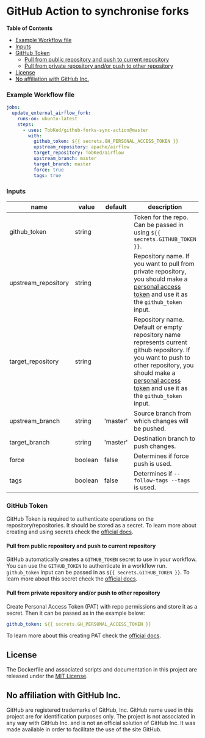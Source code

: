 # GitHub Action to synchronise forks

<!-- START doctoc generated TOC please keep comment here to allow auto update -->
<!-- DON'T EDIT THIS SECTION, INSTEAD RE-RUN doctoc TO UPDATE -->
**Table of Contents**

  - [Example Workflow file](#example-workflow-file)
  - [Inputs](#inputs)
  - [GitHub Token](#github-token)
    - [Pull from public repository and push to current repository](#pull-from-public-repository-and-push-to-current-repository)
    - [Pull from private repository and/or push to other repository](#pull-from-private-repository-andor-push-to-other-repository)
- [License](#license)
- [No affiliation with GitHub Inc.](#no-affiliation-with-github-inc)

<!-- END doctoc generated TOC please keep comment here to allow auto update -->

### Example Workflow file

```yaml
jobs:
  update_external_airflow_fork:
    runs-on: ubuntu-latest
    steps:
      - uses: TobKed/github-forks-sync-action@master
        with:
          github_token: ${{ secrets.GH_PERSONAL_ACCESS_TOKEN }}
          upstream_repository: apache/airflow
          target_repository: TobKed/airflow
          upstream_branch: master
          target_branch: master
          force: true
          tags: true
```

### Inputs

| name | value | default | description                                                                                                                                                                                                                                            |
| ---- | ----- | ------- |--------------------------------------------------------------------------------------------------------------------------------------------------------------------------------------------------------------------------------------------------------|
| github_token | string | | Token for the repo. Can be passed in using `${{ secrets.GITHUB_TOKEN }}`.                                                                                                                                                                              |
| upstream_repository | string | | Repository name. If you want to pull from private repository, you should make a [personal access token](https://github.com/settings/tokens) and use it as the `github_token` input.                                                                    |
| target_repository | string | | Repository name. Default or empty repository name represents current github repository. If you want to push to other repository, you should make a [personal access token](https://github.com/settings/tokens) and use it as the `github_token` input. |
| upstream_branch | string | 'master' | Source branch from which changes will be pushed.                                                                                                                                                                                                       |
| target_branch | string | 'master' | Destination branch to push changes.                                                                                                                                                                                                                    |
| force | boolean | false | Determines if force push is used.                                                                                                                                                                                                                      |
| tags | boolean | false | Determines if `--follow-tags --tags` is used.                                                                                                                                                                                                          |

### GitHub Token

GitHub Token is required to authenticate operations on the repository/repositories.
It should be stored as a secret.
To learn more about creating and using secrets check the [official docs](https://docs.github.com/en/actions/configuring-and-managing-workflows/creating-and-storing-encrypted-secrets).

#### Pull from public repository and push to current repository

GitHub automatically creates a `GITHUB_TOKEN` secret to use in your workflow.
You can use the `GITHUB_TOKEN` to authenticate in a workflow run.
`github_token` input can be passed in as `${{ secrets.GITHUB_TOKEN }}`.
To learn more about this secret check the [official docs](https://docs.github.com/en/actions/configuring-and-managing-workflows/authenticating-with-the-github_token).

#### Pull from private repository and/or push to other repository

Create Personal Access Token (PAT) with repo permissions and store it as a secret.
Then it can be passed as in the example below:

```yaml
github_token: ${{ secrets.GH_PERSONAL_ACCESS_TOKEN }}
```

To learn more about this creating PAT check the [official docs](https://docs.github.com/en/github/authenticating-to-github/creating-a-personal-access-token).


## License

The Dockerfile and associated scripts and documentation in this project are released under the [MIT License](LICENSE).

## No affiliation with GitHub Inc.

GitHub are registered trademarks of GitHub, Inc. GitHub name used in this project are for identification purposes only. The project is not associated in any way with GitHub Inc. and is not an official solution of GitHub Inc. It was made available in order to facilitate the use of the site GitHub.
